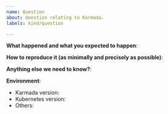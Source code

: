 ```yaml
---
name: Question
about: Question relating to Karmada.
labels: kind/question

---
```


<!-- Please use this template while providing as much info as possible. Thanks!-->
**What happened and what you expected to happen**:

**How to reproduce it (as minimally and precisely as possible)**:

**Anything else we need to know?**:

**Environment**:
- Karmada version:
- Kubernetes version:
- Others:
